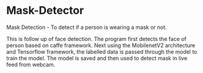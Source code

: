 # Mask-Detector
Mask Detection - To detect if a person is wearing a mask or not.

This is follow up of face detection. The program first detects the face of person based on caffe framework.
Next using the MobilenetV2 architecture and Tensorflow framework, the labelled data is passed through the model to train the model. The model is saved and then used to detect mask in live feed from webcam.
